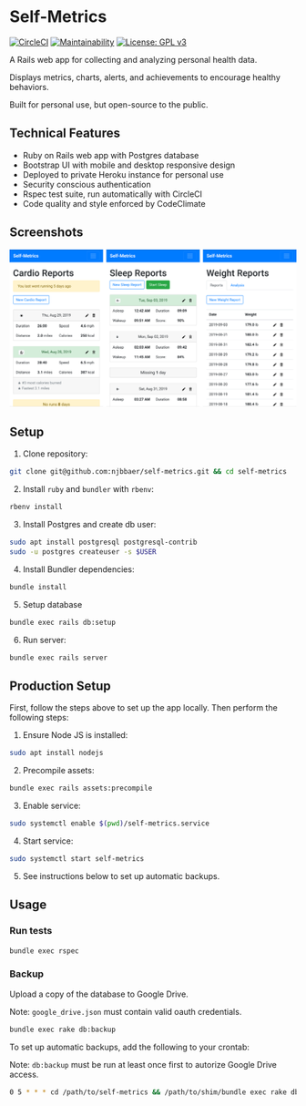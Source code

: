 # Self-Metrics

[![CircleCI](https://circleci.com/gh/njbbaer/self-metrics.svg?style=svg)](https://circleci.com/gh/njbbaer/self-metrics)
[![Maintainability](https://api.codeclimate.com/v1/badges/97d3f6de5aca55f1f21b/maintainability)](https://codeclimate.com/github/njbbaer/self-metrics/maintainability)
[![License: GPL v3](https://img.shields.io/badge/License-GPLv3-blue.svg)](https://www.gnu.org/licenses/gpl-3.0)

A Rails web app for collecting and analyzing personal health data.

Displays metrics, charts, alerts, and achievements to encourage healthy behaviors.

Built for personal use, but open-source to the public.

## Technical Features

- Ruby on Rails web app with Postgres database
- Bootstrap UI with mobile and desktop responsive design
- Deployed to private Heroku instance for personal use
- Security conscious authentication
- Rspec test suite, run automatically with CircleCI
- Code quality and style enforced by CodeClimate

## Screenshots

![self-metrics-screenshot](/app/assets/images/screenshots.png)

## Setup

1. Clone repository:

```bash
git clone git@github.com:njbbaer/self-metrics.git && cd self-metrics
```

2. Install `ruby` and `bundler` with `rbenv`:

```bash
rbenv install
```

3. Install Postgres and create db user:

```bash
sudo apt install postgresql postgresql-contrib
sudo -u postgres createuser -s $USER
```

4. Install Bundler dependencies:

```bash
bundle install
```

5. Setup database

```bash
bundle exec rails db:setup
```

6. Run server:

```bash
bundle exec rails server
```

## Production Setup

First, follow the steps above to set up the app locally. Then perform the following steps:

1. Ensure Node JS is installed:

```bash
sudo apt install nodejs
```

2. Precompile assets:

```bash
bundle exec rails assets:precompile
```

3. Enable service:

```bash
sudo systemctl enable $(pwd)/self-metrics.service
```

4. Start service:

```bash
sudo systemctl start self-metrics
```

5. See instructions below to set up automatic backups.

## Usage

### Run tests

```bash
bundle exec rspec
```

### Backup

Upload a copy of the database to Google Drive.

Note: `google_drive.json` must contain valid oauth credentials.

```bash
bundle exec rake db:backup
```

To set up automatic backups, add the following to your crontab:

Note: `db:backup` must be run at least once first to autorize Google Drive access.

```bash
0 5 * * * cd /path/to/self-metrics && /path/to/shim/bundle exec rake db:backup
```
